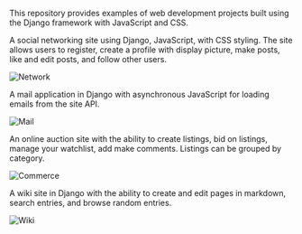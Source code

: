 This repository provides examples of web development projects built using the Django framework with JavaScript and CSS. 

A social networking site using Django, JavaScript, with CSS styling. The site allows users to register, create a profile with display picture, make posts, like and edit posts, and follow other users.

![Network](https://github.com/dmosthenes/HTML-CSS-Javascript-Django-examples/blob/main/network.gif?raw=true)

A mail application in Django with asynchronous JavaScript for loading emails from the site API.

![Mail](https://github.com/dmosthenes/HTML-CSS-Javascript-Django-examples/blob/main/mail.gif?raw=true)

An online auction site with the ability to create listings, bid on listings, manage your watchlist, add make comments. Listings can be grouped by category.

![Commerce](https://github.com/dmosthenes/HTML-CSS-Javascript-Django-examples/blob/main/commerce.gif?raw=true)

A wiki site in Django with the ability to create and edit pages in markdown, search entries, and browse random entries.

![Wiki](https://github.com/dmosthenes/HTML-CSS-Javascript-Django-examples/blob/main/wiki.gif?raw=true)

